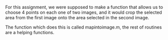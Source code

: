For this assignment, we were supposed to make a function that allows us to choose 4 points on each one of two images, 
and it would crop the selected area from the first image onto the area selected in the second image.

The function which does this is called mapintoimage.m, the rest of routines are a helping functions.
